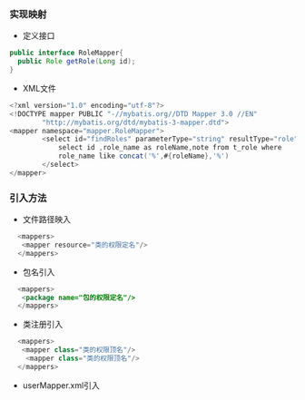 ### 实现映射
- 定义接口
```java
public interface RoleMapper{
  public Role getRole(Long id);
}
```
- XML文件
```java
<?xml version="1.0" encoding="utf-8"?>
<!DOCTYPE mapper PUBLIC "-//mybatis.org//DTD Mapper 3.0 //EN"
        "http://mybatis.org/dtd/mybatis-3-mapper.dtd">
<mapper namespace="mapper.RoleMapper">
        <select id="findRoles" parameterType="string" resultType="role">
            select id ,role_name as roleName,note from t_role where
            role_name like concat('%',#{roleName},'%')
        </select>
</mapper>
```
### 引入方法
- 文件路径映入
```java
  <mappers>
   <mapper resource="类的权限定名"/>
  </mappers>
```
- 包名引入
```java
  <mappers>
   <package name="包的权限定名"/>
  </mappers>
```
- 类注册引入
```java
  <mappers>
   <mapper class="类的权限顶名"/>
    <mapper class="类的权限顶名"/>
  </mappers>
```
- userMapper.xml引入
 <mapper url="file:///var/mapper/com/RoleMapper.xml"/>
